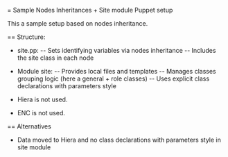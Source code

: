 = Sample Nodes Inheritances + Site module Puppet setup

This a sample setup based on nodes inheritance.

== Structure:

- site.pp:
-- Sets identifying variables via nodes inheritance
-- Includes the site class in each node

- Module site:
-- Provides local files and templates
-- Manages classes grouping logic (here a general + role classes)
-- Uses explicit class declarations with parameters style

- Hiera is not used.
- ENC is not used.

== Alternatives

- Data moved to Hiera and no class declarations with parameters style in site module
